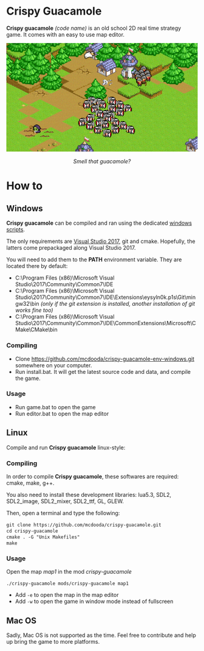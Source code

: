 # Crispy Guacamole
__Crispy guacamole__ *(code name)* is an old school 2D real time strategy game.
It comes with an easy to use map editor.

<p align="center">
	<img src="https://raw.githubusercontent.com/mcdooda/crispy-guacamole/master/gifs/preview.gif" alt="Crispy guacamole screenshot" />
</p>
<p align="center"><em>Smell that guacamole?</em></p>

# How to
## Windows
__Crispy guacamole__ can be compiled and ran using the dedicated [windows scripts](https://github.com/mcdooda/crispy-guacamole-env-windows).

The only requirements are [Visual Studio 2017](https://www.visualstudio.com/vs/whatsnew/), git and cmake.
Hopefully, the latters come prepackaged along Visual Studio 2017.

You will need to add them to the __PATH__ environment variable. They are located there by default:
- C:\Program Files (x86)\Microsoft Visual Studio\2017\Community\Common7\IDE
- C:\Program Files (x86)\Microsoft Visual Studio\2017\Community\Common7\IDE\Extensions\eysyln0k.p1s\Git\mingw32\bin *(only if the git extension is installed, another installation of git works fine too)*
- C:\Program Files (x86)\Microsoft Visual Studio\2017\Community\Common7\IDE\CommonExtensions\Microsoft\CMake\CMake\bin


### Compiling
- Clone https://github.com/mcdooda/crispy-guacamole-env-windows.git somewhere on your computer.
- Run install.bat. It will get the latest source code and data, and compile the game.

### Usage
- Run game.bat to open the game
- Run editor.bat to open the map editor

## Linux
Compile and run __Crispy guacamole__ linux-style:

### Compiling
In order to compile __Crispy guacamole__, these softwares are required: cmake, make, g++.

You also need to install these development libraries: lua5.3, SDL2, SDL2_image, SDL2_mixer, SDL2_ttf, GL, GLEW.

Then, open a terminal and type the following:
```Shell
git clone https://github.com/mcdooda/crispy-guacamole.git
cd crispy-guacamole
cmake . -G "Unix Makefiles"
make
```

### Usage
Open the map *map1* in the mod *crispy-guacamole*
```Shell
./crispy-guacamole mods/crispy-guacamole map1
```
- Add `-e` to open the map in the map editor
- Add `-w` to open the game in window mode instead of fullscreen

## Mac OS
Sadly, Mac OS is not supported as the time. Feel free to contribute and help up bring the game to more platforms.
